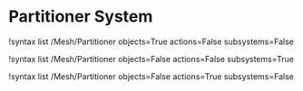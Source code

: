 # Partitioner System

!syntax list /Mesh/Partitioner objects=True actions=False subsystems=False

!syntax list /Mesh/Partitioner objects=False actions=False subsystems=True

!syntax list /Mesh/Partitioner objects=False actions=True subsystems=False
